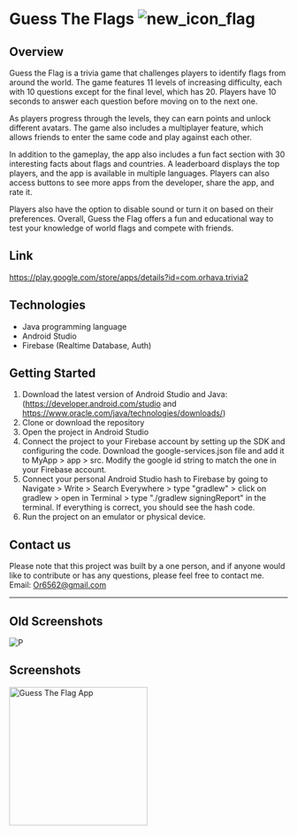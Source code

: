 # **Guess The Flags** ![new_icon_flag](https://user-images.githubusercontent.com/116579286/222563501-cddaf8ce-2f39-4cfe-962a-2d3f736846f3.png)

## Overview
Guess the Flag is a trivia game that challenges players to identify flags from around the world. The game features 11 levels of increasing difficulty, each with 10 questions except for the final level, which has 20. Players have 10 seconds to answer each question before moving on to the next one.

As players progress through the levels, they can earn points and unlock different avatars. The game also includes a multiplayer feature, which allows friends to enter the same code and play against each other.

In addition to the gameplay, the app also includes a fun fact section with 30 interesting facts about flags and countries. A leaderboard displays the top players, and the app is available in multiple languages. Players can also access buttons to see more apps from the developer, share the app, and rate it.

Players also have the option to disable sound or turn it on based on their preferences. Overall, Guess the Flag offers a fun and educational way to test your knowledge of world flags and compete with friends.

## Link
https://play.google.com/store/apps/details?id=com.orhava.trivia2

##  Technologies
- Java programming language
- Android Studio
- Firebase (Realtime Database, Auth)

## Getting Started
1. Download the latest version of Android Studio and Java: 
(https://developer.android.com/studio 
and 
https://www.oracle.com/java/technologies/downloads/)
2. Clone or download the repository
3. Open the project in Android Studio
4. Connect the project to your Firebase account by setting up the SDK and configuring the code. Download the google-services.json file and add it to MyApp > app > src. Modify the google id string to match the one in your Firebase account.
5. Connect your personal Android Studio hash to Firebase by going to Navigate > Write > Search Everywhere > type "gradlew" > click on gradlew > open in Terminal > type "./gradlew signingReport" in the terminal. If everything is correct, you should see the hash code.
6. Run the project on an emulator or physical device.

## Contact us
Please note that this project was built by a one person, and if anyone would like to contribute or has any questions, please feel free to contact me. 
Email: Or6562@gmail.com


------------
## Old Screenshots
![P](https://user-images.githubusercontent.com/116579286/222568386-ddaff2c0-0e9d-4879-b691-9b250c3fc2a0.png)
## Screenshots
<img src="https://i.imgur.com/n33KSSM.gif" alt="Guess The Flag App" style="width: 250px;"/>

